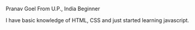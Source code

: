 Pranav Goel
From U.P., India
Beginner

I have basic knowledge of HTML, CSS and just started learning javascript.